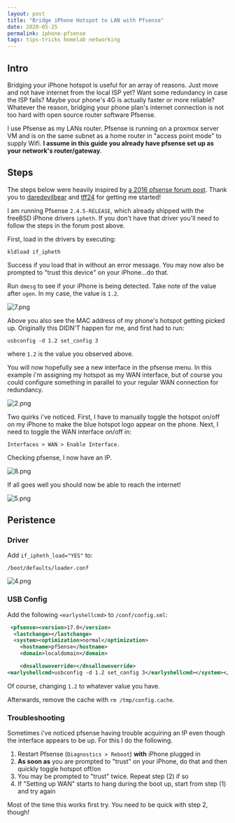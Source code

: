 ```yaml
---
layout: post
title: "Bridge iPhone Hotspot to LAN with Pfsense"
date: 2020-05-25
permalink: iphone-pfsense
tags: tips-tricks homelab networking
---
```


## Intro

Bridging your iPhone hotspot is useful for an array of reasons. Just move and not have internet from the local ISP yet? Want some redundancy in case the ISP fails? Maybe your phone's 4G is actually faster or more reliable? Whatever the reason, bridging your phone plan's internet connection is not too hard with open source router software Pfsense.

I use Pfsense as my LANs router. Pfsense is running on a proxmox server VM and is on the same subnet as a home router in "access point mode" to supply Wifi. **I assume in this guide you already have pfsense set up as your network's router/gateway**.

## Steps

The steps below were heavily inspired by [a 2016 pfsense forum post](https://forum.netgate.com/topic/106435/iphone-tether). Thank you to [daredevilbear](https://forum.netgate.com/user/daredevilbear) and [tff24](https://forum.netgate.com/user/tff24) for getting me started!

I am running Pfsense `2.4.5-RELEASE`, which already shipped with the freeBSD iPhone drivers `ipheth`. If you don't have that driver you'll need to follow the steps in the forum post above.

First, load in the drivers by executing:

`kldload if_ipheth`

Success if you load that in without an error message. You may now also be prompted to "trust this device" on your iPhone...do that.

Run `dmesg` to see if your iPhone is being detected. Take note of the value after `ugen`. In my case, the value is `1.2`.

![7.png]({{site.url}}/assets/resources-iphone-pfsense/7.png)

Above you also see the MAC address of my phone's hotspot getting picked up. Originally this DIDN'T happen for me, and first had to run:

`usbconfig -d 1.2 set_config 3`

where `1.2` is the value you observed above.

You will now hopefully see a new interface in the pfsense menu. In this example i'm assigning my hotspot as my WAN interface, but of course you could configure something in parallel to your regular WAN connection for redundancy.

![2.png]({{site.url}}/assets/resources-iphone-pfsense/2.png)

Two quirks i've noticed. First, I have to manually toggle the hotspot on/off on my iPhone to make the blue hotspot logo appear on the phone. Next, I need to toggle the WAN interface on/off in:

`Interfaces > WAN > Enable Interface.`

Checking pfsense, I now have an IP.

![8.png]({{site.url}}/assets/resources-iphone-pfsense/8.png)

If all goes well you should now be able to reach the internet!

![5.png]({{site.url}}/assets/resources-iphone-pfsense/5.png)

## Peristence

### Driver

Add `if_ipheth_load="YES"` to:

`/boot/defaults/loader.conf`

![4.png]({{site.url}}/assets/resources-iphone-pfsense/4.png)

### USB Config

Add the following `<earlyshellcmd>` to `/conf/config.xml`:

```xml
 <pfsense><version>17.0</version>
  <lastchange></lastchange>
  <system><optimization>normal</optimization>
    <hostname>pfSense</hostname>
    <domain>localdomain</domain>

    <dnsallowoverride></dnsallowoverride>
<earlyshellcmd>usbconfig -d 1.2 set_config 3</earlyshellcmd></system></pfsense>
```

Of course, changing `1.2` to whatever value you have.

Afterwards, remove the cache with `rm /tmp/config.cache`.

### Troubleshooting

Sometimes i've noticed pfsense having trouble acquiring an IP even though the interface appears to be up. For this I do the following.

1. Restart Pfsense (`Diagnostics > Reboot`) **with** iPhone plugged in
2. **As soon as** you are prompted to "trust" on your iPhone, do that and then quickly toggle hotspot off/on
3. You may be prompted to "trust" twice. Repeat step (2) if so
4. If "Setting up WAN" starts to hang during the boot up, start from step (1) and try again

Most of the time this works first try. You need to be quick with step 2, though!

